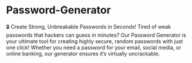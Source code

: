 # Password-Generator
🔒 Create Strong, Unbreakable Passwords in Seconds!  Tired of weak passwords that hackers can guess in minutes? Our Password Generator is your ultimate tool for creating highly secure, random passwords with just one click! Whether you need a password for your email, social media, or online banking, our generator ensures it’s virtually uncrackable.
